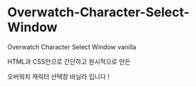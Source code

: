 # Overwatch-Character-Select-Window
Overwatch Character Select Window vanilla

HTML과 CSS만으로 간단하고 원시적으로 만든

오버워치 캐릭터 선택창 바닐라 입니다 !

